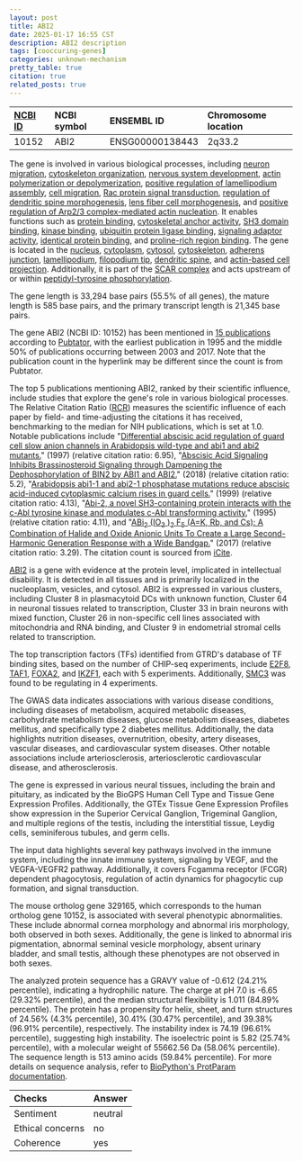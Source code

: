 ```yaml
---
layout: post
title: ABI2
date: 2025-01-17 16:55 CST
description: ABI2 description
tags: [cooccuring-genes]
categories: unknown-mechanism
pretty_table: true
citation: true
related_posts: true
---
```




| [NCBI ID](https://www.ncbi.nlm.nih.gov/gene/10152) | NCBI symbol | ENSEMBL ID | Chromosome location |
| :-------- | :------- | :-------- | :------- |
| 10152  | ABI2 | ENSG00000138443 | 2q33.2 |



The gene is involved in various biological processes, including [neuron migration](https://amigo.geneontology.org/amigo/term/GO:0001764), [cytoskeleton organization](https://amigo.geneontology.org/amigo/term/GO:0007010), [nervous system development](https://amigo.geneontology.org/amigo/term/GO:0007399), [actin polymerization or depolymerization](https://amigo.geneontology.org/amigo/term/GO:0008154), [positive regulation of lamellipodium assembly](https://amigo.geneontology.org/amigo/term/GO:0010592), [cell migration](https://amigo.geneontology.org/amigo/term/GO:0016477), [Rac protein signal transduction](https://amigo.geneontology.org/amigo/term/GO:0016601), [regulation of dendritic spine morphogenesis](https://amigo.geneontology.org/amigo/term/GO:0061001), [lens fiber cell morphogenesis](https://amigo.geneontology.org/amigo/term/GO:0070309), and [positive regulation of Arp2/3 complex-mediated actin nucleation](https://amigo.geneontology.org/amigo/term/GO:2000601). It enables functions such as [protein binding](https://amigo.geneontology.org/amigo/term/GO:0005515), [cytoskeletal anchor activity](https://amigo.geneontology.org/amigo/term/GO:0008093), [SH3 domain binding](https://amigo.geneontology.org/amigo/term/GO:0017124), [kinase binding](https://amigo.geneontology.org/amigo/term/GO:0019900), [ubiquitin protein ligase binding](https://amigo.geneontology.org/amigo/term/GO:0031625), [signaling adaptor activity](https://amigo.geneontology.org/amigo/term/GO:0035591), [identical protein binding](https://amigo.geneontology.org/amigo/term/GO:0042802), and [proline-rich region binding](https://amigo.geneontology.org/amigo/term/GO:0070064). The gene is located in the [nucleus](https://amigo.geneontology.org/amigo/term/GO:0005634), [cytoplasm](https://amigo.geneontology.org/amigo/term/GO:0005737), [cytosol](https://amigo.geneontology.org/amigo/term/GO:0005829), [cytoskeleton](https://amigo.geneontology.org/amigo/term/GO:0005856), [adherens junction](https://amigo.geneontology.org/amigo/term/GO:0005912), [lamellipodium](https://amigo.geneontology.org/amigo/term/GO:0030027), [filopodium tip](https://amigo.geneontology.org/amigo/term/GO:0032433), [dendritic spine](https://amigo.geneontology.org/amigo/term/GO:0043197), and [actin-based cell projection](https://amigo.geneontology.org/amigo/term/GO:0098858). Additionally, it is part of the [SCAR complex](https://amigo.geneontology.org/amigo/term/GO:0031209) and acts upstream of or within [peptidyl-tyrosine phosphorylation](https://amigo.geneontology.org/amigo/term/GO:0018108).


The gene length is 33,294 base pairs (55.5% of all genes), the mature length is 585 base pairs, and the primary transcript length is 21,345 base pairs.


The gene ABI2 (NCBI ID: 10152) has been mentioned in [15 publications](https://pubmed.ncbi.nlm.nih.gov/?term=%22ABI2%22) according to [Pubtator](https://academic.oup.com/nar/article/47/W1/W587/5494727), with the earliest publication in 1995 and the middle 50% of publications occurring between 2003 and 2017. Note that the publication count in the hyperlink may be different since the count is from Pubtator.


The top 5 publications mentioning ABI2, ranked by their scientific influence, include studies that explore the gene's role in various biological processes. The Relative Citation Ratio ([RCR](https://journals.plos.org/plosbiology/article?id=10.1371/journal.pbio.1002541)) measures the scientific influence of each paper by field- and time-adjusting the citations it has received, benchmarking to the median for NIH publications, which is set at 1.0. Notable publications include "[Differential abscisic acid regulation of guard cell slow anion channels in Arabidopsis wild-type and abi1 and abi2 mutants.](https://pubmed.ncbi.nlm.nih.gov/9090884)" (1997) (relative citation ratio: 6.95), "[Abscisic Acid Signaling Inhibits Brassinosteroid Signaling through Dampening the Dephosphorylation of BIN2 by ABI1 and ABI2.](https://pubmed.ncbi.nlm.nih.gov/29275167)" (2018) (relative citation ratio: 5.2), "[Arabidopsis abi1-1 and abi2-1 phosphatase mutations reduce abscisic acid-induced cytoplasmic calcium rises in guard cells.](https://pubmed.ncbi.nlm.nih.gov/10488243)" (1999) (relative citation ratio: 4.13), "[Abi-2, a novel SH3-containing protein interacts with the c-Abl tyrosine kinase and modulates c-Abl transforming activity.](https://pubmed.ncbi.nlm.nih.gov/7590236)" (1995) (relative citation ratio: 4.11), and "[ABi<sub>2</sub> (IO<sub>3</sub> )<sub>2</sub> F<sub>5</sub> (A=K, Rb, and Cs): A Combination of Halide and Oxide Anionic Units To Create a Large Second-Harmonic Generation Response with a Wide Bandgap.](https://pubmed.ncbi.nlm.nih.gov/28631860)" (2017) (relative citation ratio: 3.29). The citation count is sourced from [iCite](https://icite.od.nih.gov).


[ABI2](https://www.proteinatlas.org/ENSG00000138443-ABI2) is a gene with evidence at the protein level, implicated in intellectual disability. It is detected in all tissues and is primarily localized in the nucleoplasm, vesicles, and cytosol. ABI2 is expressed in various clusters, including Cluster 8 in plasmacytoid DCs with unknown function, Cluster 64 in neuronal tissues related to transcription, Cluster 33 in brain neurons with mixed function, Cluster 26 in non-specific cell lines associated with mitochondria and RNA binding, and Cluster 9 in endometrial stromal cells related to transcription.


The top transcription factors (TFs) identified from GTRD's database of TF binding sites, based on the number of CHIP-seq experiments, include [E2F8](https://www.ncbi.nlm.nih.gov/gene/79733), [TAF1](https://www.ncbi.nlm.nih.gov/gene/6872), [FOXA2](https://www.ncbi.nlm.nih.gov/gene/3170), and [IKZF1](https://www.ncbi.nlm.nih.gov/gene/10320), each with 5 experiments. Additionally, [SMC3](https://www.ncbi.nlm.nih.gov/gene/9126) was found to be regulating in 4 experiments.



The GWAS data indicates associations with various disease conditions, including diseases of metabolism, acquired metabolic diseases, carbohydrate metabolism diseases, glucose metabolism diseases, diabetes mellitus, and specifically type 2 diabetes mellitus. Additionally, the data highlights nutrition diseases, overnutrition, obesity, artery diseases, vascular diseases, and cardiovascular system diseases. Other notable associations include arteriosclerosis, arteriosclerotic cardiovascular disease, and atherosclerosis.



The gene is expressed in various neural tissues, including the brain and pituitary, as indicated by the BioGPS Human Cell Type and Tissue Gene Expression Profiles. Additionally, the GTEx Tissue Gene Expression Profiles show expression in the Superior Cervical Ganglion, Trigeminal Ganglion, and multiple regions of the testis, including the interstitial tissue, Leydig cells, seminiferous tubules, and germ cells.


The input data highlights several key pathways involved in the immune system, including the innate immune system, signaling by VEGF, and the VEGFA-VEGFR2 pathway. Additionally, it covers Fcgamma receptor (FCGR) dependent phagocytosis, regulation of actin dynamics for phagocytic cup formation, and signal transduction.


The mouse ortholog gene 329165, which corresponds to the human ortholog gene 10152, is associated with several phenotypic abnormalities. These include abnormal cornea morphology and abnormal iris morphology, both observed in both sexes. Additionally, the gene is linked to abnormal iris pigmentation, abnormal seminal vesicle morphology, absent urinary bladder, and small testis, although these phenotypes are not observed in both sexes.


The analyzed protein sequence has a GRAVY value of -0.612 (24.21% percentile), indicating a hydrophilic nature. The charge at pH 7.0 is -6.65 (29.32% percentile), and the median structural flexibility is 1.011 (84.89% percentile). The protein has a propensity for helix, sheet, and turn structures of 24.56% (4.3% percentile), 30.41% (30.47% percentile), and 39.38% (96.91% percentile), respectively. The instability index is 74.19 (96.61% percentile), suggesting high instability. The isoelectric point is 5.82 (25.74% percentile), with a molecular weight of 55662.56 Da (58.06% percentile). The sequence length is 513 amino acids (59.84% percentile). For more details on sequence analysis, refer to [BioPython's ProtParam documentation](https://biopython.org/docs/1.75/api/Bio.SeqUtils.ProtParam.html).





| Checks    | Answer |
| :-------- | :------- |
| Sentiment  | neutral   |
| Ethical concerns | no     |
| Coherence    | yes    |
